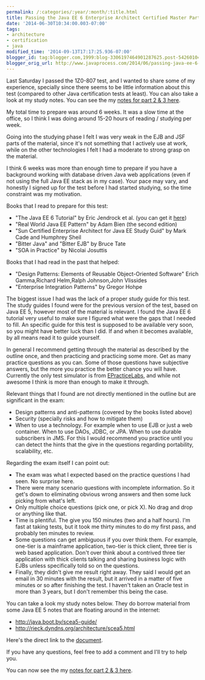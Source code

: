 ```yaml
---
permalink: /:categories/:year/:month/:title.html
title: Passing the Java EE 6 Enterprise Architect Certified Master Part 1 (Exam 1Z0-807)
date: '2014-06-30T10:34:00.003-07:00'
tags:
- architecture
- certification
- java
modified_time: '2014-09-13T17:17:25.936-07:00'
blogger_id: tag:blogger.com,1999:blog-3306197464901287625.post-5426010454744815823
blogger_orig_url: http://www.javaprocess.com/2014/06/passing-java-ee-6-enterprise-architect.html
---
```

Last Saturday I passed the 1Z0-807 test, and I wanted to share some of my experience, specially since there seems to be little information about this test (compared to other Java certification tests at least). You can also take a look at my study notes. You can see the my [notes for part 2 & 3 here](/2014/09/passing-java-ee-6-enterprise-architect.html).  
  
My total time to prepare was around 6 weeks. It was a slow time at the office, so I think I was doing around 15-20 hours of reading / studying per week.  
  
Going into the studying phase I felt I was very weak in the EJB and JSF parts of the material, since it's not something that I actively use at work, while on the other technologies I felt I had a moderate to strong grasp on the material.  
  
I think 6 weeks was more than enough time to prepare if you have a background working with database driven Java web applications (even if not using the full Java EE stack as in my case). Your pace may vary, and honestly I signed up for the test before I had started studying, so the time constraint was my motivation.  
  
Books that I read to prepare for this test:  
  

*   "The Java EE 6 Tutorial" by Eric Jendrock et al. (you can get it [here](http://docs.oracle.com/javaee/6/tutorial/doc/))
*   "Real World Java EE Pattern" by Adam Bien (the second edition)
*   "Sun Certified Enterprise Architect for Java EE Study Guid" by Mark Cade and Humphrey Sheil
*   "Bitter Java" and "Bitter EJB" by Bruce Tate
*   "SOA in Practice" by Nicolai Josuttis

Books that I had read in the past that helped:  
  

*   "Design Patterns: Elements of Reusable Object-Oriented Software" Erich Gamma,Richard Helm,Ralph Johnson,John Vlissides
*   "Enterprise Integration Patterns" by Gregor Hohpe

  

The biggest issue I had was the lack of a proper study guide for this test. The study guides I found were for the previous version of the test, based on Java EE 5, however most of the material is relevant. I found the Java EE 6 tutorial very useful to make sure I figured what were the gaps that I needed to fill. An specific guide for this test is supposed to be available very soon, so you might have better luck than I did. If and when it becomes available, by all means read it to guide yourself.  
  
In general I recommend getting through the material as described by the outline once, and then practicing and practicing some more. Get as many practice questions as you can. Some of those questions have subjective answers, but the more you practice the better chance you will have. Currently the only test simulator is from [EPracticeLabs](http://www.epractizelabs.com/), and while not awesome I think is more than enough to make it through.  
  
Relevant things that I found are not directly mentioned in the outline but are significant in the exam:  
  

*   Design patterns and anti-patterns (covered by the books listed above)
*   Security (specially risks and how to mitigate them)
*   When to use a technology. For example when to use EJB or just a web container. When to use DAOs, JDBC, or JPA. When to use durable subscribers in JMS. For this I would recommend you practice until you can detect the hints that the give in the questions regarding portability, scalability, etc.

Regarding the exam itself I can point out:  
  

*   The exam was what I expected based on the practice questions I had seen. No surprise here.
*   There were many scenario questions with incomplete information. So it get's down to eliminating obvious wrong answers and then some luck picking from what's left.
*   Only multiple choice questions (pick one, or pick X). No drag and drop or anything like that.
*   Time is plentiful. The give you 150 minutes (two and a half hours). I'm fast at taking tests, but it took me thirty minutes to do my first pass, and probably ten minutes to review.
*   Some questions can get ambiguous if you over think them. For example, one-tier is a mainframe application, two-tier is thick client, three tier is web based application. Don't over think about a contrived three tier application with thick clients talking and sharing business logic with EJBs unless specifically told so on the questions.
*   Finally, they didn't give me result right away. They said I would get an email in 30 minutes with the result, but it arrived in a matter of five minutes or so after finishing the test. I haven't taken an Oracle test in more than 3 years, but I don't remember this being the case. 

  
  

You can take a look my study notes below. They do borrow material from some Java EE 5 notes that are floating around in the internet:

*   http://java.boot.by/scea5-guide/
*   http://rieck.dyndns.org/architecture/scea5.html

  

  

  

  
  
Here's the direct link to the [document](https://docs.google.com/document/d/19wRpcFyLH309H_W1jFxTN-YOd7szCe4yilXtPuS9jKs/pub).  
  
If you have any questions, feel free to add a comment and I'll try to help you.  
  
You can now see the my [notes for part 2 & 3 here](/2014/09/passing-java-ee-6-enterprise-architect.html).